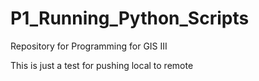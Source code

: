 # P1_Running_Python_Scripts
Repository for Programming for GIS III

This is just a test for pushing local to remote

